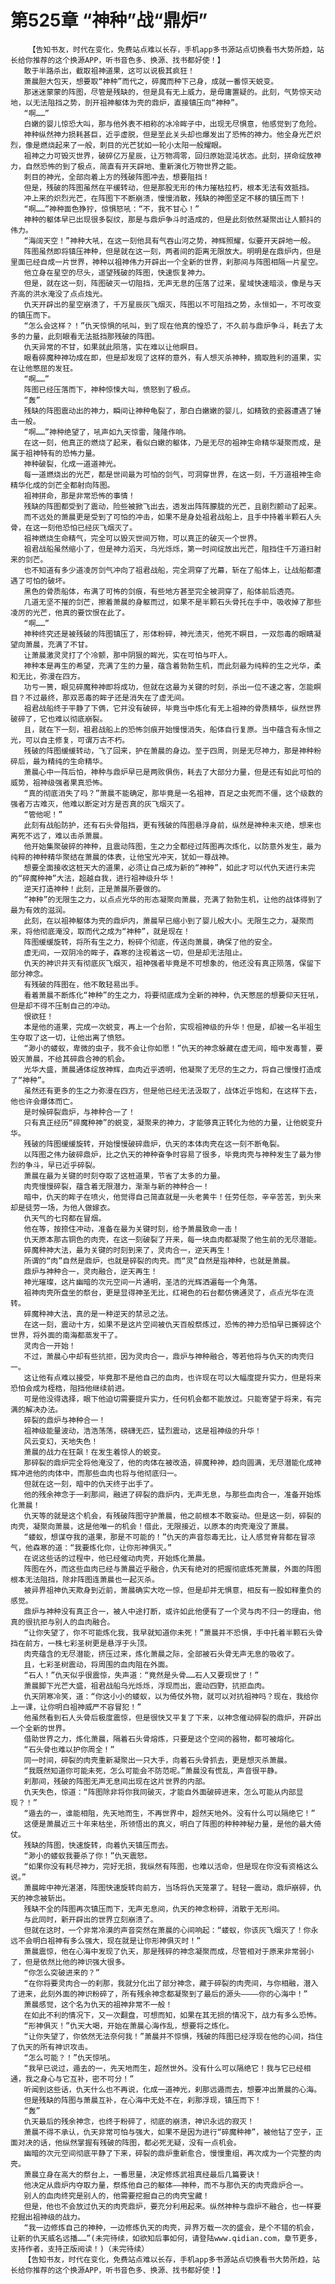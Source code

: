 # 第525章 “神种”战“鼎炉”
        【告知书友，时代在变化，免费站点难以长存，手机app多书源站点切换看书大势所趋，站长给你推荐的这个换源APP，听书音色多、换源、找书都好使！】
       敢于半路杀出，截取祖神道果，这可以说极其疯狂！
       萧晨胆大包天，想要取“神种”而代之，碎魔而种下己身，成就一番惊天蜕变。
       那迷迷蒙蒙的阵图，尽管是残缺的，但是具有无上威力，是毋庸置疑的。此刻，气势惊天动地，以无法阻挡之势，剖开祖神躯体为壳的鼎炉，直接镇压向“神种”。
       “啊……”
       白嫩的婴儿惊恐大叫，那与他外表不相称的冰冷眸子中，出现无尽惧意，他感觉到了危险。
       神种纵然神力损耗甚巨，近乎虚脱，但是至此关头却也爆发出了恐怖的神力。他全身光芒炽烈，像是燃烧起来了一般，刺目的光芒犹如一轮小太阳一般耀眼。
       祖神之力可毁灭世界，破碎亿万星辰，让万物凋零，回归原始混沌状态。此刻，拼命绽放神力，自然恐怖的到了极点，简直有开天辟地、重新演化万物世界之能。
       刺目的神光，全部向着上方的残破阵图冲去，想要阻挡！
       但是，残破的阵图虽然在平缓转动，但是那股无形的伟力摧枯拉朽，根本无法有效抵挡。
       冲上来的炽烈光芒，在阵图下不断崩溃，慢慢消散，残缺的神图坚定不移的镇压而下！
       “啊……”神种面色狰狞，惊惧怒吼：“不，我不甘心！”
       神种的躯体早已出现很多裂纹，那是与鼎炉争斗时造成的，但是此刻依然凝聚出让人颤抖的伟力。
       “海阔天空！”神种大吼，在这一刻他具有气吞山河之势，神辉照耀，似要开天辟地一般。
       阵图虽然即将镇压神种，但是就在这一刻，两者间的距离无限放大。明明是在鼎炉内，但是里面已经自成一片世界，神种以祖神伟力开辟出一个全新的世界，刹那间与阵图相隔一片星空。
       他立身在星空的尽头，遥望残破的阵图，快速恢复神力。
       但是，就在这一刻，阵图破灭一切阻挡，无声无息的压落了过来，星域快速暗淡，像是与天齐高的洪水淹没了点点烛光。
       仇天开辟出的星空崩溃了，千万星辰灰飞烟灭，阵图以不可阻挡之势，永恒如一，不可改变的镇压而下。
       “怎么会这样？！”仇天惊惧的吼叫，到了现在他真的惶恐了，不久前与鼎炉争斗，耗去了太多的力量，此刻眼看无法抵挡那残破的阵图。
       仇天异常的不甘，如果就此陨落，实在难以让他瞑目。
       眼看碎魔种神功成在即，但是却发现了这样的意外，有人想灭杀神种，摘取胜利的道果，实在让他憋屈的发狂。
       “啊……”
       阵图已经压落而下，神种惊悚大叫，愤怒到了极点。
       “轰”
       残缺的阵图震动出的神力，瞬间让神种龟裂了，那白白嫩嫩的婴儿，如精致的瓷器遭遇了锤击一般。
       “啊……”神种绝望了，吼声如九天惊雷，隆隆作响。
       在这一刻，他真正的燃烧了起来，看似白嫩的躯体，乃是无尽的祖神生命精华凝聚而成，是属于祖神特有的恐怖力量。
       神种破裂，化成一道道神光。
       每一道燃烧出的光芒，都是世间最为可怕的剑气，可洞穿世界，在这一刻，千万道祖神生命精华化成的剑芒全都射向阵图。
       祖神拼命，那是非常恐怖的事情！
       残缺的阵图都受到了震动，险些被掀飞出去，透发出阵阵朦胧的光芒，且剧烈颤动了起来。
       而不远处的萧晨更是受到了可怕的冲击，如果不是身处祖君战船上，且手中持着半颗石人头骨，在这一刻他恐怕已经灰飞烟灭了。
       祖神燃烧生命精气，完全可以毁灭世间万物，可以真正的破灭一个世界。
       祖君战船虽然缩小了，但是神力滔天，乌光烁烁，第一时间绽放出光芒，阻挡住千万道扫射来的剑芒。
       也不知道有多少道凌厉剑气冲向了祖君战船，完全洞穿了光幕，斩在了船体上，让战船都遭遇了可怕的破坏。
       黑色的骨质船体，布满了可怖的剑痕，有些地方甚至完全被洞穿了，船体前后透亮。
       几道无坚不摧的剑芒，擦着萧晨的身躯而过，如果不是半颗石头骨托在手中，吸收掉了那些凌厉的光芒，他真的要饮恨在此了。
       “啊……”
       神种终究还是被残破的阵图镇压了，形体粉碎，神光溃灭，他死不瞑目，一双怨毒的眼睛凝望向萧晨，充满了不甘。
       让萧晨激灵灵打了个冷颤，那中阴狠的眸光，实在可怕与吓人。
       神种本是再生的希望，充满了生的力量，蕴含着勃勃生机，而此刻最为纯粹的生之光华，柔和无比，弥漫在四方。
       功亏一篑，眼见碎魔种神即将成功，但就在这最为关键的时刻，杀出一位不速之客，怎能瞑目？不过最终，那双恶毒的眸子还是消失在了虚无间。
       祖君战船终于平静了下俩，它并没有破碎，毕竟当中炼化有无上祖神的骨质精华，纵然世界破碎了，它也难以彻底崩裂。
       且，就在下一刻，祖君战船上的恐怖剑痕开始慢慢消失，船体自行复原。当中蕴含有永恒之光，可以自主修复，可谓万古不朽。
       残破的阵图缓缓转动，飞了回来，护在萧晨的身边。至于四周，则是无尽神力，那是神种粉碎后，最为精纯的生命精华。
       萧晨心中一阵后怕，神种与鼎炉早已是两败俱伤，耗去了大部分力量，但是还有如此可怕的威势，祖神级强者果真恐怖。
       “真的彻底消失了吗？”萧晨不能确定，那毕竟是一名祖神，百足之虫死而不僵，这个级数的强者万古难灭，他难以断定对方是否真的灰飞烟灭了。
       “管他呢！”
       此刻有战船防护，还有石头骨阻挡，更有残破的阵图悬浮身前，纵然是神种未灭绝，想来也离死不远了，难以击杀萧晨。
       他开始集聚破碎的神种，且震动阵图，生之力全都经过阵图再次炼化，以防意外发生，最为纯粹的神种精华聚结在萧晨的体表，让他宝光冲天，犹如一尊战神。
       想要全面接收这桩天大的道果，必须让自己成为新的“神种”，如此才可以代仇天进行未完的“碎魔种神”大法，超越自我，进行祖神级升华！
       逆天打造神种！此刻，正是萧晨所要做的。
       “神种”的无限生之力，以点点光华的形态凝聚向萧晨，充满了勃勃生机，让他的战体得到了最为有效的滋润。
       此刻，在以祖神躯体为壳的鼎炉内，萧晨早已缩小到了婴儿般大小。无限生之力，凝聚而来，将他彻底淹没，取而代之成为“神种”，就是现在！
       阵图缓缓旋转，将所有生之力，粉碎个彻底，传送向萧晨，确保了他的安全。
       虚无间，一双阴冷的眸子，森寒的注视着这一切，但是却无法阻止。
       仇天的神识并灭有彻底灰飞烟灭，祖神强者毕竟是不可想象的，他还没有真正陨落，保留下部分神念。
       有残破的阵图在，他不敢轻易出手。
       看着萧晨不断炼化“神种”的生之力，将要彻底成为全新的神种，仇天憋屈的想要仰天狂吼，但是却不得不压制自己的冲动。
       恨欲狂！
       本是他的道果，完成一次蜕变，再上一个台阶，实现祖神级的升华！但是，却被一名半祖生生夺取了这一切，让他出离了愤怒。
       “渺小的蝼蚁，卑微的虫子，我不会让你如愿！”仇天的神念躲藏在虚无间，暗中发毒誓，要毁灭萧晨，不给其碎鼎合神的机会。
       光华大盛，萧晨通体绽放神辉，血肉近乎透明，他凝聚了无尽的生之力，将自己慢慢打造成了“神种”。
       虽然还有更多的生之力弥漫在四方，但是他已经无法汲取了，战体近乎饱和，在这样下去，他也许会爆体而亡。
       是时候碎裂鼎炉，与神种合一了！
       只有真正经历“碎魔种神”的蜕变，凝聚来的神力，才能够真正转化为他的力量，让他蜕变升华。
       残破的阵图缓缓旋转，开始慢慢破碎鼎炉，仇天的本体肉壳在这一刻不断龟裂。
       以阵图之伟力破碎鼎炉，比之仇天的神种奋争时容易了很多，毕竟肉壳与神种发生了最为惨烈的争斗，早已近乎碎裂。
       萧晨在最为关键的时刻夺取了这桩道果，节省了太多的力量。
       肉壳慢慢碎裂，蕴含着无限潜力，渐渐与新的神种合一！
       暗中，仇天的眸子在喷火，他觉得自己简直就是一头老黄牛！任劳任怨，辛辛苦苦，到头来却是徒劳一场，为他人做嫁衣。
       仇天气的七窍都在冒烟。
       他在等，按捺住冲动，准备在最为关键时刻，给予萧晨致命一击！
       仇天原本那古铜色的肉壳，在这一刻破裂了开来，每一块血肉都凝聚了他生前的无尽潜能。
       碎魔种神大法，最为关键的时刻到来了，灵肉合一，逆天再生！
       所谓的“肉”自然是鼎炉，也就是碎裂的肉壳。而“灵”自然是指神种，也就是萧晨。
       鼎炉与神种合一，灵肉融合，逆天再生！
       神光璀璨，这片幽暗的次元空间一片通明，圣洁的光辉洒遍每一个角落。
       祖神肉壳所盘坐的祭台，更是显得神圣无比，红褐色的石台都仿佛通灵了，点点光华在流转。
       碎魔种神大法，真的是一种逆天的禁忌之法。
       在这一刻，震动十方，如果不是这片空间被仇天百般祭炼过，恐怖的神力恐怕早已撕碎这个世界，将外面的南海都蒸发干了。
       灵肉合一开始！
       不过，萧晨心中却有些抗拒，因为灵肉合一，鼎炉与神种融合，等若他将与仇天的肉壳归一。
       这让他有点难以接受，毕竟那不是他自己的血肉，也许现在可以大幅度提升实力，但是将来恐怕会成为桎梏，阻挡他继续前进。
       可是他没得选择，眼下他迫切需要提升实力，任何机会都不能放过。只能寄望于将来，有完满的解决办法。
       碎裂的鼎炉与神种合一！
       祖神级能量波动，浩浩荡荡，磅礴无匹，猛烈震动，这是祖神级的升华！
       风云变幻，天地失色！
       萧晨的战力在狂飙！在发生着惊人的蜕变。
       那碎裂的鼎炉完全将他淹没了，他的肉体在被改造，碎魔种神，趋向圆满，无尽潜能化成神辉冲进他的肉体中，而那些血肉也将与他彻底归一。
       但就在这一刻，暗中的仇天终于出手了。
       他的残余神念于一刹那间，融进了碎裂的鼎炉内，无声无息，与那些血肉合一，准备开始炼化萧晨！
       仇天等的就是这个机会，有残破阵图守护萧晨，他之前根本不敢妄动。但是这一刻，碎裂的肉壳，凝聚向萧晨，这是他唯一的机会！借此，无限接近，以原本的肉壳淹没了萧晨。
       “蝼蚁，想谋夺我的道果，那是不可能的！”仇天的声音怨毒无比，让人感觉脊背都在冒凉气，他森寒的道：“我要炼化你，让你形神俱灭。”
       在说这些话的过程中，他已经催动肉壳，开始炼化萧晨。
       阵图在外，而这些血肉已经与萧晨近乎融合，仇天有绝对的把握彻底炼死萧晨，外面的阵图根本无法阻挡，除非阵图连萧晨也一起灭杀。
       被异界祖神仇天欺身到近前，萧晨确实大吃一惊，但是却并无惧意，相反有一股如释重负的感觉。
       鼎炉与神种没有真正合一，被人中途打断，或许如此他便有了一个灵与肉不归一的理由，他真的很抗拒与别人的血肉融合。
       “让你失望了，你不可能炼化我，我早就知道你未死！”萧晨并不恐惧，手中托着半颗石头骨挡在前方，一株七彩圣树更是悬浮于头顶。
       肉壳蕴含的无尽潜能，挤压过来，炼化萧晨之际，全部被石头骨无声无息的吸收了。
       且，七彩圣树震动，将周围的血肉阻在外面。
       “石人！”仇天似乎很震惊，失声道：“竟然是头骨……石人又要现世了！”
       萧晨脚下光芒大盛，祖君战船乌光烁烁，浮现而出，震动四野，抗拒血肉。
       仇天阴寒冷笑，道：“你这小小的蝼蚁，以为倚仗外物，就可以对抗祖神吗？现在，我给你上一课，让你明白祖神威严不容冒犯！”
       他虽然看到石人头骨后极度震惊，但是很快又平复了下来，以神念催动碎裂的鼎炉，开辟出一个全新的世界。
       借助世界之力，炼化萧晨，隔着石头骨熔炼，只要是这个空间的器物，都可被熔化。
       “石头骨也难以护你周全！”
       同一时间，碎裂的肉壳重新凝聚出一只大手，向着石头骨抓去，更是想灭杀萧晨。
       “我既然知道你可能未死，怎么可能会不防范呢。”萧晨没有慌乱，声音很平静。
       刹那间，残破的阵图无声无息间出现在这片世界的内部。
       仇天失色，惊道：“阵图除非将你我同破灭，才能自外面破碎进来，怎么可能从内部显现？！”
       “遁去的一，谁能相阻，先天地而生，不再世界中，超然天地外。没有什么可以隔绝它！”
       这便是萧晨近三十年来枯坐，所领悟出的真义，明白了阵图的种种神秘力量，是他的最大倚仗。
       残缺的阵图，快速旋转，向着仇天镇压而去。
       “渺小的蝼蚁我要杀了你！”仇天震怒。
       “如果你没有耗尽神力，完好无损，我纵然有阵图，也难以活命，但是现在你没有资格这么说。”
       萧晨眸中神光湛湛，阵图快速旋转向前方，当场将仇天笼罩了。轻轻一震动，鼎炉崩碎，仇天的神念被斩出。
       残缺不全的阵图再次镇压而下，无声无息间，仇天的神念粉碎，消散于无形间。
       与此同时，新开辟出的世界立刻崩溃了。
       但就在这时，一个非常冷漠的声音突然在萧晨的心间响起：“蝼蚁，你该灰飞烟灭了！你永远不会明白祖神有多么强大，现在就是让你形神俱灭时！”
       萧晨震惊，他在心海中发现了仇天，那是残碎的神念凝聚而成，尽管相对于原来非常弱小了，但是依然比他的神识强大很多。
       “你怎么突破进来的？”
       “在你将要灵肉合一的刹那，我就分化出了部分神念，藏于碎裂的肉壳间，与你相融，潜入了进来，此刻外面的神识粉碎了，所有残余神念都凝聚到了最后的源头————你的心海中！”
       萧晨感觉，这个名为仇天的祖神非常不一般！
       在如此不利的情况下，又一次翻盘，可想而知，如果在其无损的情况下，战力有多么恐怖。
       “形神俱灭！”仇天大喝，开始在萧晨心海作乱，想要将之炼化。
       “让你失望了，你依然无法奈何我！”萧晨并不惊惧，残破的阵图已经浮现在他的心间，挡住了仇天的所有神识攻击。
       “怎么可能？！”仇天惊吼。
       “我早已说过，遁去的一，先天地而生，超然世外。没有什么可以隔绝它！我与它已经相通，我之身心与它互补，密不可分！”
       听闻到这些话，仇天什么也不再说，化成一道神光，刹那远遁而去，想要冲出萧晨的心海。
       但是残缺的阵图与萧晨互补，在心海中无处不在，刹那浮现，镇压而下！
       “轰”
       仇天最后的残余神念，也终于粉碎了，彻底的崩溃，神识永远的寂灭！
       萧晨不得不承认，仇天非常可怕与强大，如果不是因为进行“碎魔种神”，被他钻了空子，正面对决的话，他纵然掌握有残破的阵图，都必死无疑，没有一点机会。
       幽暗的次元空间彻底平静了下来，碎裂的鼎炉重新愈合，慢慢重组，再次成为一个完整的肉壳。
       萧晨立身在高大的祭台上，一番思量，决定修炼武祖真经最后几篇要诀！
       他决定从鼎炉内夺取力量，祭炼他自己的躯体——神种，而不与那仇天的肉壳鼎炉合一。
       别人的血肉终究是别人的，他需要挖掘自己的肉壳宝藏！
       但是，他也不会放过仇天的肉壳鼎炉，要充分利用起来。纵然神种与鼎炉不融合，也一样要挖掘出祖神级的战力。
       “我一边修炼自己的神种，一边修炼仇天的肉壳，异界万载一次的盛会，是个不错的机会，让新的仇天威名远播……”(未完待续，如欲知后事如何，请登陆www.qidian.com，章节更多，支持作者，支持正版阅读！)（未完待续）
       【告知书友，时代在变化，免费站点难以长存，手机app多书源站点切换看书大势所趋，站长给你推荐的这个换源APP，听书音色多、换源、找书都好使！】